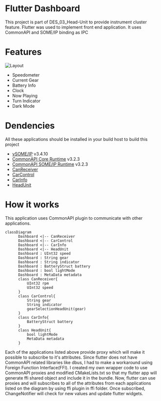 # Flutter Dashboard
This project is part of DES_03_Head-Unit to provide instrument cluster feature.
Flutter was used to implement front end application.
It uses CommonAPI and SOME/IP binding as IPC

# Features
![Layout](https://github.com/Lagavulin9/Flutter_Dashboard/assets/56917072/95fc10e5-9fd5-413b-a226-866745ec84d1)
- Speedometer
- Current Gear
- Battery Info
- Clock
- Now Playing
- Turn Indicator
- Dark Mode

# Dendencies
All these applications should be installed in your build host to build this project
- [vSOME/IP](https://github.com/COVESA/vsomeip) v3.4.10
- [CommonAPI Core Runtime](https://github.com/COVESA/capicxx-core-runtime) v3.2.3
- [CommonAPI SOME/IP Runtime](https://github.com/COVESA/capicxx-someip-runtime) v3.2.3
- [CanReceiver](https://github.com/SeungWoo-L/can_receiver) 
- [CarControl](https://github.com/kianwasabi/car_control)
- [CarInfo](https://github.com/kianwasabi/car_info)
- [HeadUnit](https://github.com/Lagavulin9/Flutter_Head-Unit)


# How it works
This application uses CommonAPI plugin to communicate with other applications.
```mermaid
classDiagram
      Dashboard <|-- CanReceiver
      Dashboard <|-- CarControl
      Dashboard <|-- CarInfo
      Dashboard <|-- HeadUnit
      Dashboard : UInt32 speed
      Dashboard : String gear
      Dashboard : String indicator
      Dashboard : BatteryStruct battery
      Dashboard : bool lightMode
      Dashboard : MetaData metadata
      class CanReceiver{
          UInt32 rpm
          UInt32 speed
      }
      class CarControl{
          String gear
          String indicator
          gearSelectionHeadUnit(gear)
      }
      class CarInfo{
          BatteryStruct battery
      }
      class HeadUnit{
	      bool lightMode
	      MetaData metadata
      }
```
 Each of the applications listed above provide proxy which will make it possible to subscribe to it's attributes. Since flutter does not have CommonAPI related libraries like dbus, I had to make a workaround using Foreign Function Interface(FFI). I created my own wrapper code to use CommonAPI proxies and modified CMakeLists.txt so that my flutter app will generate ffi shared object and include it in the bundle.
Now, flutter can use proxies and will subscribes to all of the attributes from each applications listed on the diagram by using ffi plugin in ffi folder. Once subscribed, ChangeNotifier will check for new values and update flutter widgets.
